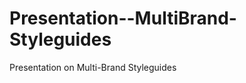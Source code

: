 Presentation--MultiBrand-Styleguides
====================================

Presentation on Multi-Brand Styleguides
